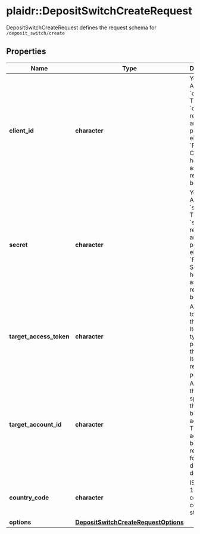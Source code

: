 # plaidr::DepositSwitchCreateRequest

DepositSwitchCreateRequest defines the request schema for `/deposit_switch/create`

## Properties
Name | Type | Description | Notes
------------ | ------------- | ------------- | -------------
**client_id** | **character** | Your Plaid API &#x60;client_id&#x60;. The &#x60;client_id&#x60; is required and may be provided either in the &#x60;PLAID-CLIENT-ID&#x60; header or as part of a request body. | [optional] 
**secret** | **character** | Your Plaid API &#x60;secret&#x60;. The &#x60;secret&#x60; is required and may be provided either in the &#x60;PLAID-SECRET&#x60; header or as part of a request body. | [optional] 
**target_access_token** | **character** | Access token for the target Item, typically provided in the Import Item response.  | 
**target_account_id** | **character** | Plaid Account ID that specifies the target bank account. This account will become the recipient for a user&#39;s direct deposit. | 
**country_code** | **character** | ISO-3166-1 alpha-2 country code standard. | [optional] 
**options** | [**DepositSwitchCreateRequestOptions**](DepositSwitchCreateRequestOptions.md) |  | [optional] 


